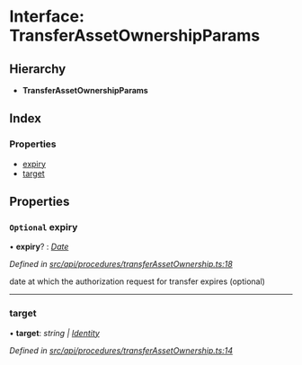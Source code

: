 # Interface: TransferAssetOwnershipParams

## Hierarchy

* **TransferAssetOwnershipParams**

## Index

### Properties

* [expiry](transferassetownershipparams.md#optional-expiry)
* [target](transferassetownershipparams.md#target)

## Properties

### `Optional` expiry

• **expiry**? : *[Date](../enums/transactionargumenttype.md#date)*

*Defined in [src/api/procedures/transferAssetOwnership.ts:18](https://github.com/PolymathNetwork/polymesh-sdk/blob/38ee8078/src/api/procedures/transferAssetOwnership.ts#L18)*

date at which the authorization request for transfer expires (optional)

___

###  target

• **target**: *string | [Identity](../classes/identity.md)*

*Defined in [src/api/procedures/transferAssetOwnership.ts:14](https://github.com/PolymathNetwork/polymesh-sdk/blob/38ee8078/src/api/procedures/transferAssetOwnership.ts#L14)*

